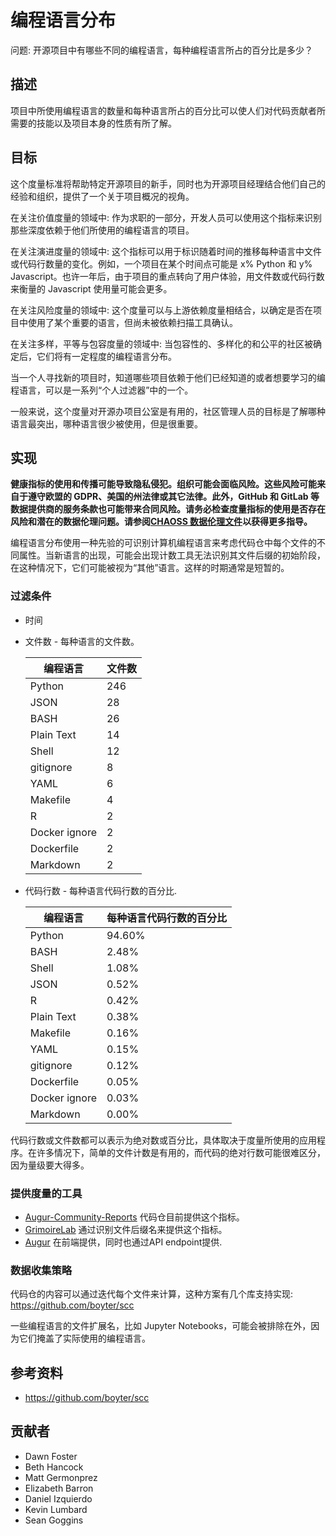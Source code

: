 # 编程语言分布

问题: 开源项目中有哪些不同的编程语言，每种编程语言所占的百分比是多少？

## 描述

项目中所使用编程语言的数量和每种语言所占的百分比可以使人们对代码贡献者所需要的技能以及项目本身的性质有所了解。

## 目标
这个度量标准将帮助特定开源项目的新手，同时也为开源项目经理结合他们自己的经验和组织，提供了一个关于项目概况的视角。

在关注价值度量的领域中: 作为求职的一部分，开发人员可以使用这个指标来识别那些深度依赖于他们所使用的编程语言的项目。

在关注演进度量的领域中: 这个指标可以用于标识随着时间的推移每种语言中文件或代码行数量的变化。例如，一个项目在某个时间点可能是 x% Python 和 y% Javascript。也许一年后，由于项目的重点转向了用户体验，用文件数或代码行数来衡量的 Javascript 使用量可能会更多。

在关注风险度量的领域中: 这个度量可以与上游依赖度量相结合，以确定是否在项目中使用了某个重要的语言，但尚未被依赖扫描工具确认。

在关注多样，平等与包容度量的领域中: 当包容性的、多样化的和公平的社区被确定后，它们将有一定程度的编程语言分布。

当一个人寻找新的项目时，知道哪些项目依赖于他们已经知道的或者想要学习的编程语言，可以是一系列“个人过滤器”中的一个。

一般来说，这个度量对开源办项目公室是有用的，社区管理人员的目标是了解哪种语言最突出，哪种语言很少被使用，但是很重要。

## 实现

__健康指标的使用和传播可能导致隐私侵犯。组织可能会面临风险。这些风险可能来自于遵守欧盟的 GDPR、美国的州法律或其它法律。此外，GitHub 和 GitLab 等数据提供商的服务条款也可能带来合同风险。请务必检查度量指标的使用是否存在风险和潜在的数据伦理问题。请参阅[CHAOSS 数据伦理文件](https://github.com/chaoss/metrics/tree/main/resources)以获得更多指导。__


编程语言分布使用一种先验的可识别计算机编程语言来考虑代码仓中每个文件的不同属性。当新语言的出现，可能会出现计数工具无法识别其文件后缀的初始阶段，在这种情况下，它们可能被视为“其他”语言。这样的时期通常是短暂的。

### 过滤条件
 - 时间
 - 文件数 - 每种语言的文件数。

	| **编程语言** | **文件数** |
	| ------------ | ----------- |
	| Python | 246 |
	| JSON | 28 |
	| BASH | 26 |
	| Plain Text | 14 |
	| Shell | 12 |
	| gitignore | 8 |
	| YAML | 6 |
	| Makefile | 4 |
	| R | 2 |
	| Docker ignore | 2 |
	| Dockerfile | 2 |
	| Markdown | 2 |

 - 代码行数 - 每种语言代码行数的百分比.

	| **编程语言** | **每种语言代码行数的百分比** |
	| ------------ | ----------- |
	| Python | 94.60% |
	| BASH | 2.48% |
	| Shell | 1.08% |
	| JSON | 0.52% |
	| R | 0.42% |
	| Plain Text | 0.38% |
	| Makefile | 0.16% |
	| YAML | 0.15% |
	| gitignore | 0.12% |
	| Dockerfile | 0.05% |
	| Docker ignore | 0.03% |
	| Markdown | 0.00% |

代码行数或文件数都可以表示为绝对数或百分比，具体取决于度量所使用的应用程序。在许多情况下，简单的文件计数是有用的，而代码的绝对行数可能很难区分，因为量级要大得多。


### 提供度量的工具

* [Augur-Community-Reports](https://github.com/chaoss/augur-community-reports) 代码仓目前提供这个指标。
* [GrimoireLab](https://github.com/chaoss/grimoirelab) 通过识别文件后缀名来提供这个指标。 
* [Augur](https://github.com/chaoss/augur) 在前端提供，同时也通过API endpoint提供.

### 数据收集策略
代码仓的内容可以通过迭代每个文件来计算，这种方案有几个库支持实现: https://github.com/boyter/scc

一些编程语言的文件扩展名，比如 Jupyter Notebooks，可能会被排除在外，因为它们掩盖了实际使用的编程语言。

## 参考资料
 - https://github.com/boyter/scc  

## 贡献者

 - Dawn Foster
 - Beth Hancock
 - Matt Germonprez
 - Elizabeth Barron
 - Daniel Izquierdo
 - Kevin Lumbard
 - Sean Goggins
